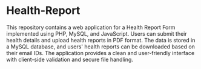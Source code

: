 # Health-Report
This repository contains a web application for a Health Report Form implemented using PHP, MySQL, and JavaScript. Users can submit their health details and upload health reports in PDF format. The data is stored in a MySQL database, and users' health reports can be downloaded based on their email IDs. The application provides a clean and user-friendly interface with client-side validation and secure file handling.
